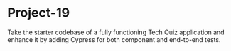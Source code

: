 # Project-19
Take the starter codebase of a fully functioning Tech Quiz application and enhance it by adding Cypress for both component and end-to-end tests.
